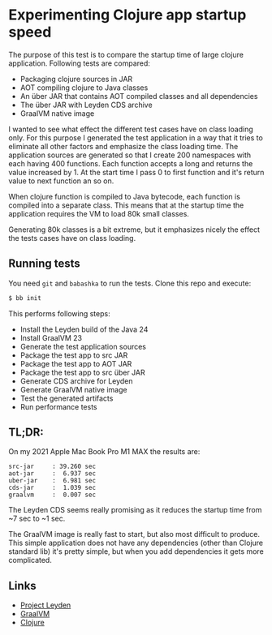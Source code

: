 # Experimenting Clojure app startup speed

The purpose of this test is to compare the startup time of large clojure
application. Following tests are compared:

- Packaging clojure sources in JAR
- AOT compiling clojure to Java classes
- An über JAR that contains AOT compiled classes and all dependencies
- The über JAR with Leyden CDS archive
- GraalVM native image

I wanted to see what effect the different test cases have on class loading
only. For this purpose I generated the test application in a way that it
tries to eliminate all other factors and emphasize the class loading time.
The application sources are generated so that I create 200 namespaces with
each having 400 functions. Each function accepts a long and returns the value
increased by 1. At the start time I pass 0 to first function and it's return
value to next function an so on.

When clojure function is compiled to Java bytecode, each function is compiled
into a separate class. This means that at the startup time the application
requires the VM to load 80k small classes.

Generating 80k classes is a bit extreme, but it emphasizes nicely the effect
the tests cases have on class loading.

## Running tests

You need `git` and `babashka` to run the tests. Clone this repo and
execute:

```bash
$ bb init
```

This performs following steps:

- Install the Leyden build of the Java 24
- Install GraalVM 23
- Generate the test application sources
- Package the test app to src JAR
- Package the test app to AOT JAR
- Package the test app to src über JAR
- Generate CDS archive for Leyden
- Generate GraalVM native image
- Test the generated artifacts
- Run performance tests

## TL;DR:

On my 2021 Apple Mac Book Pro M1 MAX the results are:

```
src-jar     : 39.260 sec
aot-jar     :  6.937 sec
uber-jar    :  6.981 sec
cds-jar     :  1.039 sec
graalvm     :  0.007 sec
```

The Leyden CDS seems really promising as it reduces the startup time from ~7 sec
to ~1 sec.

The GraalVM image is really fast to start, but also most difficult to produce.
This simple application does not have any dependencies (other than Clojure
standard lib) it's pretty simple, but when you add dependencies it gets
more complicated.

## Links

- [Project Leyden](https://openjdk.org/projects/leyden/)
- [GraalVM](https://www.graalvm.org/)
- [Clojure](https://clojure.org/)
